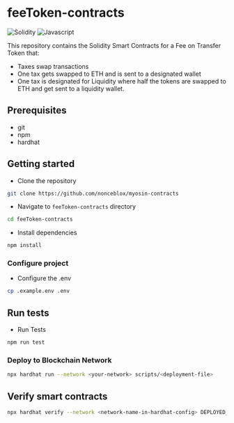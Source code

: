 # feeToken-contracts

<img alt="Solidity" src="https://img.shields.io/badge/Solidity-e6e6e6?style=for-the-badge&logo=solidity&logoColor=black"/> <img alt="Javascript" src="https://img.shields.io/badge/JavaScript-323330?style=for-the-badge&logo=javascript&logoColor=F7DF1E"/>

This repository contains the Solidity Smart Contracts for a Fee on Transfer Token that:
- Taxes swap transactions
- One tax gets swapped to ETH and is sent to a designated wallet
- One tax is designated for Liquidity where half the tokens are swapped to ETH and get sent to a liquidity wallet.

## Prerequisites

-   git
-   npm
-   hardhat

## Getting started

-   Clone the repository

```sh
git clone https://github.com/nonceblox/myosin-contracts
```

-   Navigate to `feeToken-contracts` directory

```sh
cd feeToken-contracts
```

-   Install dependencies

```sh
npm install
```

### Configure project

-   Configure the .env

```sh
cp .example.env .env
```

## Run tests

-   Run Tests

```sh
npm run test
```

### Deploy to Blockchain Network

```sh
npx hardhat run --network <your-network> scripts/<deployment-file>
```

## Verify smart contracts

```sh
npx hardhat verify --network <network-name-in-hardhat-config> DEPLOYED_CONTRACT_ADDRESS "Constructor arguments"
```

